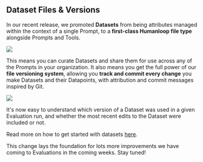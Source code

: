 ## Dataset Files & Versions

In our recent release, we promoted **Datasets** from being attributes managed within the context of a single Prompt, to a **first-class Humanloop file type** alongside Prompts and Tools.

<img src="../../../assets/images/66fa94c-image.png" />

This means you can curate Datasets and share them for use across any of the Prompts in your organization. It also means you get the full power of our **file versioning system**, allowing you **track and commit every change** you make Datasets and their Datapoints, with attribution and commit messages inspired by Git.

<img src="../../../assets/images/eb07874-dataset-commit-message.png" />

It's now easy to understand which version of a Dataset was used in a given Evaluation run, and whether the most recent edits to the Dataset were included or not.

Read more on how to get started with datasets [here](/docs/datasets).

This change lays the foundation for lots more improvements we have coming to Evaluations in the coming weeks. Stay tuned!
